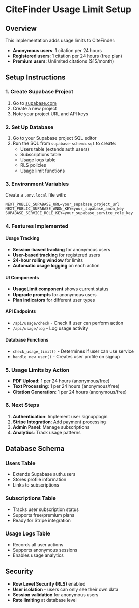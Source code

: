 # CiteFinder Usage Limit Setup

## Overview
This implementation adds usage limits to CiteFinder:
- **Anonymous users**: 1 citation per 24 hours
- **Registered users**: 1 citation per 24 hours (free plan)
- **Premium users**: Unlimited citations ($15/month)

## Setup Instructions

### 1. Create Supabase Project
1. Go to [supabase.com](https://supabase.com)
2. Create a new project
3. Note your project URL and API keys

### 2. Set Up Database
1. Go to your Supabase project SQL editor
2. Run the SQL from `supabase-schema.sql` to create:
   - Users table (extends auth.users)
   - Subscriptions table
   - Usage logs table
   - RLS policies
   - Usage limit functions

### 3. Environment Variables
Create a `.env.local` file with:
```env
NEXT_PUBLIC_SUPABASE_URL=your_supabase_project_url
NEXT_PUBLIC_SUPABASE_ANON_KEY=your_supabase_anon_key
SUPABASE_SERVICE_ROLE_KEY=your_supabase_service_role_key
```

### 4. Features Implemented

#### Usage Tracking
- **Session-based tracking** for anonymous users
- **User-based tracking** for registered users
- **24-hour rolling window** for limits
- **Automatic usage logging** on each action

#### UI Components
- **UsageLimit component** shows current status
- **Upgrade prompts** for anonymous users
- **Plan indicators** for different user types

#### API Endpoints
- `/api/usage/check` - Check if user can perform action
- `/api/usage/log` - Log usage activity

#### Database Functions
- `check_usage_limit()` - Determines if user can use service
- `handle_new_user()` - Creates user profile on signup

### 5. Usage Limits by Action
- **PDF Upload**: 1 per 24 hours (anonymous/free)
- **Text Processing**: 1 per 24 hours (anonymous/free)
- **Citation Generation**: 1 per 24 hours (anonymous/free)

### 6. Next Steps
1. **Authentication**: Implement user signup/login
2. **Stripe Integration**: Add payment processing
3. **Admin Panel**: Manage subscriptions
4. **Analytics**: Track usage patterns

## Database Schema

### Users Table
- Extends Supabase auth.users
- Stores profile information
- Links to subscriptions

### Subscriptions Table
- Tracks user subscription status
- Supports free/premium plans
- Ready for Stripe integration

### Usage Logs Table
- Records all user actions
- Supports anonymous sessions
- Enables usage analytics

## Security
- **Row Level Security (RLS)** enabled
- **User isolation** - users can only see their own data
- **Session validation** for anonymous users
- **Rate limiting** at database level 